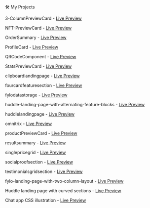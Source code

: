 🛠️  My Projects 

3-ColumnPreviewCard - [Live Preview](https://imkarvendhan.github.io/projects/3-ColumnPreviewCard)

NFT-PreviewCard - [Live Preview](https://imkarvendhan.github.io/projects/NFT-PreviewCard )

OrderSummary - [Live Preview](https://imkarvendhan.github.io/projects/OrderSummary)

ProfileCard - [Live Preview](https://imkarvendhan.github.io/projects/ProfileCard)

QRCodeComponent - [Live Preview](https://imkarvendhan.github.io/projects/QRCodeComponent)

StatsPreviewCard - [Live Preview](https://imkarvendhan.github.io/projects/StatsPreviewCard)

clipboardlandingpage - [Live Preview](https://imkarvendhan.github.io/projects/clipboardlandingpage)

fourcardfeaturesection - [Live Preview](https://imkarvendhan.github.io/projects/fourcardfeaturesection)

fylodatastorage - [Live Preview](https://imkarvendhan.github.io/projects/fylodatastorage)

huddle-landing-page-with-alternating-feature-blocks - [Live Preview](https://imkarvendhan.github.io/projects/huddle-landing-page-with-alternating-feature-blocks)

huddlelandingpage - [Live Preview](https://imkarvendhan.github.io/projects/huddlelandingpage)

omnitrix - [Live Preview](https://imkarvendhan.github.io/projects/omnitrix)

productPreviewCard - [Live Preview](https://imkarvendhan.github.io/projects/productPreviewCard)

resultsummary - [Live Preview](https://imkarvendhan.github.io/projects/resultsummary)

singlepricegrid - [Live Preview](https://imkarvendhan.github.io/projects/singlepricegrid)
	
socialproofsection - [Live Preview](https://imkarvendhan.github.io/projects/socialproofsection)

testimonialsgridsection - [Live Preview](https://imkarvendhan.github.io/projects/testimonialsgridsection)

fylo-landing-page-with-two-column-layout - [Live Preview](https://imkarvendhan.github.io/projects/fylo-landing-page-with-two-column-layout/)

Huddle landing page with curved sections - [Live Preview](https://imkarvendhan.github.io/projects/huddle-landing-page-with-curved-sections/)

Chat app CSS illustration - [Live Preview](https://imkarvendhan.github.io/projects/chat-app-css-illustration/)

   


